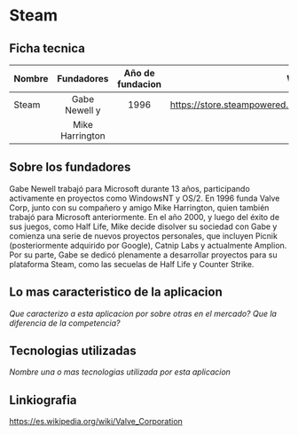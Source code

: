 # Steam

## Ficha tecnica


| Nombre |    Fundadores   | Año de fundacion |              Web               |
| -------|:---------------:|:----------------:|-------------------------------:|
|  Steam |  Gabe Newell y  |       1996       | https://store.steampowered.com |
|        | Mike Harrington |                  |                                |


## Sobre los fundadores

Gabe Newell trabajó para Microsoft durante 13 años, participando activamente en proyectos como WindowsNT y OS/2. En 1996 funda Valve Corp, junto con su compañero y amigo Mike Harrington, quien también trabajó para Microsoft anteriormente. En el año 2000, y luego del éxito de sus juegos, como Half Life, Mike decide disolver su sociedad con Gabe y comienza una serie de nuevos proyectos personales, que incluyen Picnik (posteriormente adquirido por Google), Catnip Labs y actualmente Amplion.
Por su parte, Gabe se dedicó plenamente a desarrollar proyectos para su plataforma Steam, como las secuelas de Half Life y Counter Strike.

## Lo mas caracteristico de la aplicacion

*Que caracterizo a esta aplicacion por sobre otras en el mercado?*
*Que la diferencia de la competencia?*

## Tecnologias utilizadas

*Nombre una o mas tecnologias utilizada por esta aplicacion*


## Linkiografia

https://es.wikipedia.org/wiki/Valve_Corporation


